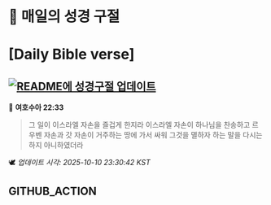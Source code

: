 # 🙏 매일의 성경 구절
# [Daily Bible verse]
## [![README에 성경구절 업데이트](https://github.com/DONGSUKA/first_test/actions/workflows/update-readme-bible.yml/badge.svg)](https://github.com/DONGSUKA/first_test/actions/workflows/update-readme-bible.yml)
<!-- START_BIBLE_VERSE -->
📖 **여호수아 22:33**
> 그 일이 이스라엘 자손을 즐겁게 한지라 이스라엘 자손이 하나님을 찬송하고 르우벤 자손과 갓 자손이 거주하는 땅에 가서 싸워 그것을 멸하자 하는 말을 다시는 하지 아니하였더라

🕊️ _업데이트 시각: 2025-10-10 23:30:42 KST_
  <!-- END_BIBLE_VERSE -->
## GITHUB_ACTION
